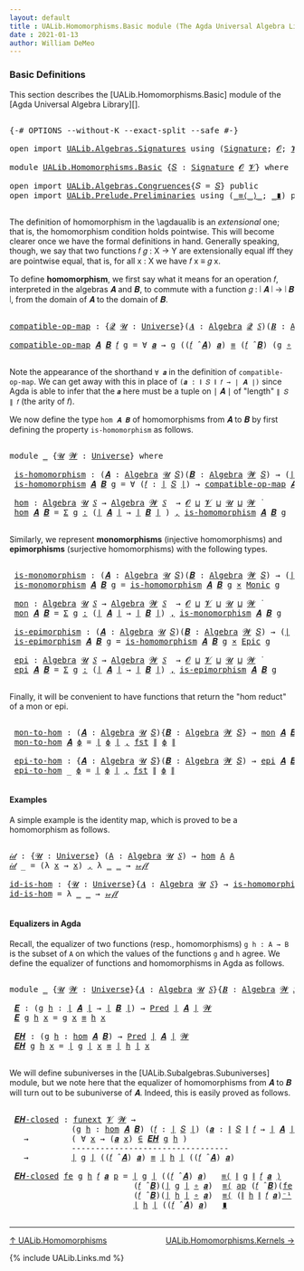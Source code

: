 ```yaml
---
layout: default
title : UALib.Homomorphisms.Basic module (The Agda Universal Algebra Library)
date : 2021-01-13
author: William DeMeo
---
```


### <a id="basic-definitions">Basic Definitions</a>

This section describes the [UALib.Homomorphisms.Basic] module of the [Agda Universal Algebra Library][].

<pre class="Agda">

<a id="317" class="Symbol">{-#</a> <a id="321" class="Keyword">OPTIONS</a> <a id="329" class="Pragma">--without-K</a> <a id="341" class="Pragma">--exact-split</a> <a id="355" class="Pragma">--safe</a> <a id="362" class="Symbol">#-}</a>

<a id="367" class="Keyword">open</a> <a id="372" class="Keyword">import</a> <a id="379" href="UALib.Algebras.Signatures.html" class="Module">UALib.Algebras.Signatures</a> <a id="405" class="Keyword">using</a> <a id="411" class="Symbol">(</a><a id="412" href="UALib.Algebras.Signatures.html#1377" class="Function">Signature</a><a id="421" class="Symbol">;</a> <a id="423" href="universes.html#613" class="Generalizable">𝓞</a><a id="424" class="Symbol">;</a> <a id="426" href="universes.html#617" class="Generalizable">𝓥</a><a id="427" class="Symbol">)</a>

<a id="430" class="Keyword">module</a> <a id="437" href="UALib.Homomorphisms.Basic.html" class="Module">UALib.Homomorphisms.Basic</a> <a id="463" class="Symbol">{</a><a id="464" href="UALib.Homomorphisms.Basic.html#464" class="Bound">𝑆</a> <a id="466" class="Symbol">:</a> <a id="468" href="UALib.Algebras.Signatures.html#1377" class="Function">Signature</a> <a id="478" href="universes.html#613" class="Generalizable">𝓞</a> <a id="480" href="universes.html#617" class="Generalizable">𝓥</a><a id="481" class="Symbol">}</a> <a id="483" class="Keyword">where</a>

<a id="490" class="Keyword">open</a> <a id="495" class="Keyword">import</a> <a id="502" href="UALib.Algebras.Congruences.html" class="Module">UALib.Algebras.Congruences</a><a id="528" class="Symbol">{</a><a id="529" class="Argument">𝑆</a> <a id="531" class="Symbol">=</a> <a id="533" href="UALib.Homomorphisms.Basic.html#464" class="Bound">𝑆</a><a id="534" class="Symbol">}</a> <a id="536" class="Keyword">public</a>
<a id="543" class="Keyword">open</a> <a id="548" class="Keyword">import</a> <a id="555" href="UALib.Prelude.Preliminaries.html" class="Module">UALib.Prelude.Preliminaries</a> <a id="583" class="Keyword">using</a> <a id="589" class="Symbol">(</a><a id="590" href="MGS-MLTT.html#5997" class="Function Operator">_≡⟨_⟩_</a><a id="596" class="Symbol">;</a> <a id="598" href="MGS-MLTT.html#6079" class="Function Operator">_∎</a><a id="600" class="Symbol">)</a> <a id="602" class="Keyword">public</a>

</pre>

The definition of homomorphism in the \agdaualib is an *extensional* one; that is, the homomorphism condition holds pointwise.  This will become clearer once we have the formal definitions in hand.  Generally speaking, though, we say that two functions 𝑓 𝑔 : X → Y are extensionally equal iff they are pointwise equal, that is, for all x : X we have 𝑓 x ≡ 𝑔 x.

To define **homomorphism**, we first say what it means for an operation 𝑓, interpreted in the algebras 𝑨 and 𝑩, to commute with a function 𝑔 : ∣ 𝑨 ∣ → ∣ 𝑩 ∣, from the domain of 𝑨 to the domain of 𝑩.

<pre class="Agda">

<a id="compatible-op-map"></a><a id="1198" href="UALib.Homomorphisms.Basic.html#1198" class="Function">compatible-op-map</a> <a id="1216" class="Symbol">:</a> <a id="1218" class="Symbol">{</a><a id="1219" href="UALib.Homomorphisms.Basic.html#1219" class="Bound">𝓠</a> <a id="1221" href="UALib.Homomorphisms.Basic.html#1221" class="Bound">𝓤</a> <a id="1223" class="Symbol">:</a> <a id="1225" href="universes.html#551" class="Function">Universe</a><a id="1233" class="Symbol">}(</a><a id="1235" href="UALib.Homomorphisms.Basic.html#1235" class="Bound">𝑨</a> <a id="1237" class="Symbol">:</a> <a id="1239" href="UALib.Algebras.Algebras.html#771" class="Function">Algebra</a> <a id="1247" href="UALib.Homomorphisms.Basic.html#1219" class="Bound">𝓠</a> <a id="1249" href="UALib.Homomorphisms.Basic.html#464" class="Bound">𝑆</a><a id="1250" class="Symbol">)(</a><a id="1252" href="UALib.Homomorphisms.Basic.html#1252" class="Bound">𝑩</a> <a id="1254" class="Symbol">:</a> <a id="1256" href="UALib.Algebras.Algebras.html#771" class="Function">Algebra</a> <a id="1264" href="UALib.Homomorphisms.Basic.html#1221" class="Bound">𝓤</a> <a id="1266" href="UALib.Homomorphisms.Basic.html#464" class="Bound">𝑆</a><a id="1267" class="Symbol">)(</a><a id="1269" href="UALib.Homomorphisms.Basic.html#1269" class="Bound">𝑓</a> <a id="1271" class="Symbol">:</a> <a id="1273" href="UALib.Prelude.Preliminaries.html#11659" class="Function Operator">∣</a> <a id="1275" href="UALib.Homomorphisms.Basic.html#464" class="Bound">𝑆</a> <a id="1277" href="UALib.Prelude.Preliminaries.html#11659" class="Function Operator">∣</a><a id="1278" class="Symbol">)(</a><a id="1280" href="UALib.Homomorphisms.Basic.html#1280" class="Bound">g</a> <a id="1282" class="Symbol">:</a> <a id="1284" href="UALib.Prelude.Preliminaries.html#11659" class="Function Operator">∣</a> <a id="1286" href="UALib.Homomorphisms.Basic.html#1235" class="Bound">𝑨</a> <a id="1288" href="UALib.Prelude.Preliminaries.html#11659" class="Function Operator">∣</a>  <a id="1291" class="Symbol">→</a> <a id="1293" href="UALib.Prelude.Preliminaries.html#11659" class="Function Operator">∣</a> <a id="1295" href="UALib.Homomorphisms.Basic.html#1252" class="Bound">𝑩</a> <a id="1297" href="UALib.Prelude.Preliminaries.html#11659" class="Function Operator">∣</a><a id="1298" class="Symbol">)</a> <a id="1300" class="Symbol">→</a> <a id="1302" href="UALib.Homomorphisms.Basic.html#480" class="Bound">𝓥</a> <a id="1304" href="Agda.Primitive.html#636" class="Function Operator">⊔</a> <a id="1306" href="UALib.Homomorphisms.Basic.html#1221" class="Bound">𝓤</a> <a id="1308" href="Agda.Primitive.html#636" class="Function Operator">⊔</a> <a id="1310" href="UALib.Homomorphisms.Basic.html#1219" class="Bound">𝓠</a> <a id="1312" href="universes.html#758" class="Function Operator">̇</a>

<a id="1315" href="UALib.Homomorphisms.Basic.html#1198" class="Function">compatible-op-map</a> <a id="1333" href="UALib.Homomorphisms.Basic.html#1333" class="Bound">𝑨</a> <a id="1335" href="UALib.Homomorphisms.Basic.html#1335" class="Bound">𝑩</a> <a id="1337" href="UALib.Homomorphisms.Basic.html#1337" class="Bound">𝑓</a> <a id="1339" href="UALib.Homomorphisms.Basic.html#1339" class="Bound">g</a> <a id="1341" class="Symbol">=</a> <a id="1343" class="Symbol">∀</a> <a id="1345" href="UALib.Homomorphisms.Basic.html#1345" class="Bound">𝒂</a> <a id="1347" class="Symbol">→</a> <a id="1349" href="UALib.Homomorphisms.Basic.html#1339" class="Bound">g</a> <a id="1351" class="Symbol">((</a><a id="1353" href="UALib.Homomorphisms.Basic.html#1337" class="Bound">𝑓</a> <a id="1355" href="UALib.Algebras.Algebras.html#2921" class="Function Operator">̂</a> <a id="1357" href="UALib.Homomorphisms.Basic.html#1333" class="Bound">𝑨</a><a id="1358" class="Symbol">)</a> <a id="1360" href="UALib.Homomorphisms.Basic.html#1345" class="Bound">𝒂</a><a id="1361" class="Symbol">)</a> <a id="1363" href="UALib.Prelude.Preliminaries.html#5556" class="Datatype Operator">≡</a> <a id="1365" class="Symbol">(</a><a id="1366" href="UALib.Homomorphisms.Basic.html#1337" class="Bound">𝑓</a> <a id="1368" href="UALib.Algebras.Algebras.html#2921" class="Function Operator">̂</a> <a id="1370" href="UALib.Homomorphisms.Basic.html#1335" class="Bound">𝑩</a><a id="1371" class="Symbol">)</a> <a id="1373" class="Symbol">(</a><a id="1374" href="UALib.Homomorphisms.Basic.html#1339" class="Bound">g</a> <a id="1376" href="MGS-MLTT.html#3813" class="Function Operator">∘</a> <a id="1378" href="UALib.Homomorphisms.Basic.html#1345" class="Bound">𝒂</a><a id="1379" class="Symbol">)</a>

</pre>

Note the appearance of the shorthand `∀ 𝒂` in the definition of `compatible-op-map`.  We can get away with this in place of `(𝒂 : ∥ 𝑆 ∥ 𝑓 → ∣ 𝑨 ∣)` since Agda is able to infer that the `𝒂` here must be a tuple on ∣ 𝑨 ∣ of "length" `∥ 𝑆 ∥ 𝑓` (the arity of 𝑓).

We now define the type `hom 𝑨 𝑩` of homomorphisms from 𝑨 to 𝑩 by first defining the property `is-homomorphism` as follows.

<pre class="Agda">

<a id="1792" class="Keyword">module</a> <a id="1799" href="UALib.Homomorphisms.Basic.html#1799" class="Module">_</a> <a id="1801" class="Symbol">{</a><a id="1802" href="UALib.Homomorphisms.Basic.html#1802" class="Bound">𝓤</a> <a id="1804" href="UALib.Homomorphisms.Basic.html#1804" class="Bound">𝓦</a> <a id="1806" class="Symbol">:</a> <a id="1808" href="universes.html#551" class="Function">Universe</a><a id="1816" class="Symbol">}</a> <a id="1818" class="Keyword">where</a>

 <a id="1826" href="UALib.Homomorphisms.Basic.html#1826" class="Function">is-homomorphism</a> <a id="1842" class="Symbol">:</a> <a id="1844" class="Symbol">(</a><a id="1845" href="UALib.Homomorphisms.Basic.html#1845" class="Bound">𝑨</a> <a id="1847" class="Symbol">:</a> <a id="1849" href="UALib.Algebras.Algebras.html#771" class="Function">Algebra</a> <a id="1857" href="UALib.Homomorphisms.Basic.html#1802" class="Bound">𝓤</a> <a id="1859" href="UALib.Homomorphisms.Basic.html#464" class="Bound">𝑆</a><a id="1860" class="Symbol">)(</a><a id="1862" href="UALib.Homomorphisms.Basic.html#1862" class="Bound">𝑩</a> <a id="1864" class="Symbol">:</a> <a id="1866" href="UALib.Algebras.Algebras.html#771" class="Function">Algebra</a> <a id="1874" href="UALib.Homomorphisms.Basic.html#1804" class="Bound">𝓦</a> <a id="1876" href="UALib.Homomorphisms.Basic.html#464" class="Bound">𝑆</a><a id="1877" class="Symbol">)</a> <a id="1879" class="Symbol">→</a> <a id="1881" class="Symbol">(</a><a id="1882" href="UALib.Prelude.Preliminaries.html#11659" class="Function Operator">∣</a> <a id="1884" href="UALib.Homomorphisms.Basic.html#1845" class="Bound">𝑨</a> <a id="1886" href="UALib.Prelude.Preliminaries.html#11659" class="Function Operator">∣</a> <a id="1888" class="Symbol">→</a> <a id="1890" href="UALib.Prelude.Preliminaries.html#11659" class="Function Operator">∣</a> <a id="1892" href="UALib.Homomorphisms.Basic.html#1862" class="Bound">𝑩</a> <a id="1894" href="UALib.Prelude.Preliminaries.html#11659" class="Function Operator">∣</a><a id="1895" class="Symbol">)</a> <a id="1897" class="Symbol">→</a> <a id="1899" href="UALib.Homomorphisms.Basic.html#478" class="Bound">𝓞</a> <a id="1901" href="Agda.Primitive.html#636" class="Function Operator">⊔</a> <a id="1903" href="UALib.Homomorphisms.Basic.html#480" class="Bound">𝓥</a> <a id="1905" href="Agda.Primitive.html#636" class="Function Operator">⊔</a> <a id="1907" href="UALib.Homomorphisms.Basic.html#1802" class="Bound">𝓤</a> <a id="1909" href="Agda.Primitive.html#636" class="Function Operator">⊔</a> <a id="1911" href="UALib.Homomorphisms.Basic.html#1804" class="Bound">𝓦</a> <a id="1913" href="universes.html#758" class="Function Operator">̇</a>
 <a id="1916" href="UALib.Homomorphisms.Basic.html#1826" class="Function">is-homomorphism</a> <a id="1932" href="UALib.Homomorphisms.Basic.html#1932" class="Bound">𝑨</a> <a id="1934" href="UALib.Homomorphisms.Basic.html#1934" class="Bound">𝑩</a> <a id="1936" href="UALib.Homomorphisms.Basic.html#1936" class="Bound">g</a> <a id="1938" class="Symbol">=</a> <a id="1940" class="Symbol">∀</a> <a id="1942" class="Symbol">(</a><a id="1943" href="UALib.Homomorphisms.Basic.html#1943" class="Bound">𝑓</a> <a id="1945" class="Symbol">:</a> <a id="1947" href="UALib.Prelude.Preliminaries.html#11659" class="Function Operator">∣</a> <a id="1949" href="UALib.Homomorphisms.Basic.html#464" class="Bound">𝑆</a> <a id="1951" href="UALib.Prelude.Preliminaries.html#11659" class="Function Operator">∣</a><a id="1952" class="Symbol">)</a> <a id="1954" class="Symbol">→</a> <a id="1956" href="UALib.Homomorphisms.Basic.html#1198" class="Function">compatible-op-map</a> <a id="1974" href="UALib.Homomorphisms.Basic.html#1932" class="Bound">𝑨</a> <a id="1976" href="UALib.Homomorphisms.Basic.html#1934" class="Bound">𝑩</a> <a id="1978" href="UALib.Homomorphisms.Basic.html#1943" class="Bound">𝑓</a> <a id="1980" href="UALib.Homomorphisms.Basic.html#1936" class="Bound">g</a>

 <a id="1984" href="UALib.Homomorphisms.Basic.html#1984" class="Function">hom</a> <a id="1988" class="Symbol">:</a> <a id="1990" href="UALib.Algebras.Algebras.html#771" class="Function">Algebra</a> <a id="1998" href="UALib.Homomorphisms.Basic.html#1802" class="Bound">𝓤</a> <a id="2000" href="UALib.Homomorphisms.Basic.html#464" class="Bound">𝑆</a> <a id="2002" class="Symbol">→</a> <a id="2004" href="UALib.Algebras.Algebras.html#771" class="Function">Algebra</a> <a id="2012" href="UALib.Homomorphisms.Basic.html#1804" class="Bound">𝓦</a> <a id="2014" href="UALib.Homomorphisms.Basic.html#464" class="Bound">𝑆</a>  <a id="2017" class="Symbol">→</a> <a id="2019" href="UALib.Homomorphisms.Basic.html#478" class="Bound">𝓞</a> <a id="2021" href="Agda.Primitive.html#636" class="Function Operator">⊔</a> <a id="2023" href="UALib.Homomorphisms.Basic.html#480" class="Bound">𝓥</a> <a id="2025" href="Agda.Primitive.html#636" class="Function Operator">⊔</a> <a id="2027" href="UALib.Homomorphisms.Basic.html#1802" class="Bound">𝓤</a> <a id="2029" href="Agda.Primitive.html#636" class="Function Operator">⊔</a> <a id="2031" href="UALib.Homomorphisms.Basic.html#1804" class="Bound">𝓦</a> <a id="2033" href="universes.html#758" class="Function Operator">̇</a>
 <a id="2036" href="UALib.Homomorphisms.Basic.html#1984" class="Function">hom</a> <a id="2040" href="UALib.Homomorphisms.Basic.html#2040" class="Bound">𝑨</a> <a id="2042" href="UALib.Homomorphisms.Basic.html#2042" class="Bound">𝑩</a> <a id="2044" class="Symbol">=</a> <a id="2046" href="MGS-MLTT.html#3074" class="Function">Σ</a> <a id="2048" href="UALib.Homomorphisms.Basic.html#2048" class="Bound">g</a> <a id="2050" href="MGS-MLTT.html#3074" class="Function">꞉</a> <a id="2052" class="Symbol">(</a><a id="2053" href="UALib.Prelude.Preliminaries.html#11659" class="Function Operator">∣</a> <a id="2055" href="UALib.Homomorphisms.Basic.html#2040" class="Bound">𝑨</a> <a id="2057" href="UALib.Prelude.Preliminaries.html#11659" class="Function Operator">∣</a> <a id="2059" class="Symbol">→</a> <a id="2061" href="UALib.Prelude.Preliminaries.html#11659" class="Function Operator">∣</a> <a id="2063" href="UALib.Homomorphisms.Basic.html#2042" class="Bound">𝑩</a> <a id="2065" href="UALib.Prelude.Preliminaries.html#11659" class="Function Operator">∣</a> <a id="2067" class="Symbol">)</a> <a id="2069" href="MGS-MLTT.html#3074" class="Function">,</a> <a id="2071" href="UALib.Homomorphisms.Basic.html#1826" class="Function">is-homomorphism</a> <a id="2087" href="UALib.Homomorphisms.Basic.html#2040" class="Bound">𝑨</a> <a id="2089" href="UALib.Homomorphisms.Basic.html#2042" class="Bound">𝑩</a> <a id="2091" href="UALib.Homomorphisms.Basic.html#2048" class="Bound">g</a>

</pre>

Similarly, we represent **monomorphisms** (injective homomorphisms) and **epimorphisms** (surjective homomorphisms) with the following types.

<pre class="Agda">

 <a id="2264" href="UALib.Homomorphisms.Basic.html#2264" class="Function">is-monomorphism</a> <a id="2280" class="Symbol">:</a> <a id="2282" class="Symbol">(</a><a id="2283" href="UALib.Homomorphisms.Basic.html#2283" class="Bound">𝑨</a> <a id="2285" class="Symbol">:</a> <a id="2287" href="UALib.Algebras.Algebras.html#771" class="Function">Algebra</a> <a id="2295" href="UALib.Homomorphisms.Basic.html#1802" class="Bound">𝓤</a> <a id="2297" href="UALib.Homomorphisms.Basic.html#464" class="Bound">𝑆</a><a id="2298" class="Symbol">)(</a><a id="2300" href="UALib.Homomorphisms.Basic.html#2300" class="Bound">𝑩</a> <a id="2302" class="Symbol">:</a> <a id="2304" href="UALib.Algebras.Algebras.html#771" class="Function">Algebra</a> <a id="2312" href="UALib.Homomorphisms.Basic.html#1804" class="Bound">𝓦</a> <a id="2314" href="UALib.Homomorphisms.Basic.html#464" class="Bound">𝑆</a><a id="2315" class="Symbol">)</a> <a id="2317" class="Symbol">→</a> <a id="2319" class="Symbol">(</a><a id="2320" href="UALib.Prelude.Preliminaries.html#11659" class="Function Operator">∣</a> <a id="2322" href="UALib.Homomorphisms.Basic.html#2283" class="Bound">𝑨</a> <a id="2324" href="UALib.Prelude.Preliminaries.html#11659" class="Function Operator">∣</a> <a id="2326" class="Symbol">→</a> <a id="2328" href="UALib.Prelude.Preliminaries.html#11659" class="Function Operator">∣</a> <a id="2330" href="UALib.Homomorphisms.Basic.html#2300" class="Bound">𝑩</a> <a id="2332" href="UALib.Prelude.Preliminaries.html#11659" class="Function Operator">∣</a><a id="2333" class="Symbol">)</a> <a id="2335" class="Symbol">→</a> <a id="2337" href="UALib.Homomorphisms.Basic.html#478" class="Bound">𝓞</a> <a id="2339" href="Agda.Primitive.html#636" class="Function Operator">⊔</a> <a id="2341" href="UALib.Homomorphisms.Basic.html#480" class="Bound">𝓥</a> <a id="2343" href="Agda.Primitive.html#636" class="Function Operator">⊔</a> <a id="2345" href="UALib.Homomorphisms.Basic.html#1802" class="Bound">𝓤</a> <a id="2347" href="Agda.Primitive.html#636" class="Function Operator">⊔</a> <a id="2349" href="UALib.Homomorphisms.Basic.html#1804" class="Bound">𝓦</a> <a id="2351" href="universes.html#758" class="Function Operator">̇</a>
 <a id="2354" href="UALib.Homomorphisms.Basic.html#2264" class="Function">is-monomorphism</a> <a id="2370" href="UALib.Homomorphisms.Basic.html#2370" class="Bound">𝑨</a> <a id="2372" href="UALib.Homomorphisms.Basic.html#2372" class="Bound">𝑩</a> <a id="2374" href="UALib.Homomorphisms.Basic.html#2374" class="Bound">g</a> <a id="2376" class="Symbol">=</a> <a id="2378" href="UALib.Homomorphisms.Basic.html#1826" class="Function">is-homomorphism</a> <a id="2394" href="UALib.Homomorphisms.Basic.html#2370" class="Bound">𝑨</a> <a id="2396" href="UALib.Homomorphisms.Basic.html#2372" class="Bound">𝑩</a> <a id="2398" href="UALib.Homomorphisms.Basic.html#2374" class="Bound">g</a> <a id="2400" href="MGS-MLTT.html#3515" class="Function Operator">×</a> <a id="2402" href="UALib.Prelude.Inverses.html#3379" class="Function">Monic</a> <a id="2408" href="UALib.Homomorphisms.Basic.html#2374" class="Bound">g</a>

 <a id="2412" href="UALib.Homomorphisms.Basic.html#2412" class="Function">mon</a> <a id="2416" class="Symbol">:</a> <a id="2418" href="UALib.Algebras.Algebras.html#771" class="Function">Algebra</a> <a id="2426" href="UALib.Homomorphisms.Basic.html#1802" class="Bound">𝓤</a> <a id="2428" href="UALib.Homomorphisms.Basic.html#464" class="Bound">𝑆</a> <a id="2430" class="Symbol">→</a> <a id="2432" href="UALib.Algebras.Algebras.html#771" class="Function">Algebra</a> <a id="2440" href="UALib.Homomorphisms.Basic.html#1804" class="Bound">𝓦</a> <a id="2442" href="UALib.Homomorphisms.Basic.html#464" class="Bound">𝑆</a>  <a id="2445" class="Symbol">→</a> <a id="2447" href="UALib.Homomorphisms.Basic.html#478" class="Bound">𝓞</a> <a id="2449" href="Agda.Primitive.html#636" class="Function Operator">⊔</a> <a id="2451" href="UALib.Homomorphisms.Basic.html#480" class="Bound">𝓥</a> <a id="2453" href="Agda.Primitive.html#636" class="Function Operator">⊔</a> <a id="2455" href="UALib.Homomorphisms.Basic.html#1802" class="Bound">𝓤</a> <a id="2457" href="Agda.Primitive.html#636" class="Function Operator">⊔</a> <a id="2459" href="UALib.Homomorphisms.Basic.html#1804" class="Bound">𝓦</a> <a id="2461" href="universes.html#758" class="Function Operator">̇</a>
 <a id="2464" href="UALib.Homomorphisms.Basic.html#2412" class="Function">mon</a> <a id="2468" href="UALib.Homomorphisms.Basic.html#2468" class="Bound">𝑨</a> <a id="2470" href="UALib.Homomorphisms.Basic.html#2470" class="Bound">𝑩</a> <a id="2472" class="Symbol">=</a> <a id="2474" href="MGS-MLTT.html#3074" class="Function">Σ</a> <a id="2476" href="UALib.Homomorphisms.Basic.html#2476" class="Bound">g</a> <a id="2478" href="MGS-MLTT.html#3074" class="Function">꞉</a> <a id="2480" class="Symbol">(</a><a id="2481" href="UALib.Prelude.Preliminaries.html#11659" class="Function Operator">∣</a> <a id="2483" href="UALib.Homomorphisms.Basic.html#2468" class="Bound">𝑨</a> <a id="2485" href="UALib.Prelude.Preliminaries.html#11659" class="Function Operator">∣</a> <a id="2487" class="Symbol">→</a> <a id="2489" href="UALib.Prelude.Preliminaries.html#11659" class="Function Operator">∣</a> <a id="2491" href="UALib.Homomorphisms.Basic.html#2470" class="Bound">𝑩</a> <a id="2493" href="UALib.Prelude.Preliminaries.html#11659" class="Function Operator">∣</a><a id="2494" class="Symbol">)</a> <a id="2496" href="MGS-MLTT.html#3074" class="Function">,</a> <a id="2498" href="UALib.Homomorphisms.Basic.html#2264" class="Function">is-monomorphism</a> <a id="2514" href="UALib.Homomorphisms.Basic.html#2468" class="Bound">𝑨</a> <a id="2516" href="UALib.Homomorphisms.Basic.html#2470" class="Bound">𝑩</a> <a id="2518" href="UALib.Homomorphisms.Basic.html#2476" class="Bound">g</a>

 <a id="2522" href="UALib.Homomorphisms.Basic.html#2522" class="Function">is-epimorphism</a> <a id="2537" class="Symbol">:</a> <a id="2539" class="Symbol">(</a><a id="2540" href="UALib.Homomorphisms.Basic.html#2540" class="Bound">𝑨</a> <a id="2542" class="Symbol">:</a> <a id="2544" href="UALib.Algebras.Algebras.html#771" class="Function">Algebra</a> <a id="2552" href="UALib.Homomorphisms.Basic.html#1802" class="Bound">𝓤</a> <a id="2554" href="UALib.Homomorphisms.Basic.html#464" class="Bound">𝑆</a><a id="2555" class="Symbol">)(</a><a id="2557" href="UALib.Homomorphisms.Basic.html#2557" class="Bound">𝑩</a> <a id="2559" class="Symbol">:</a> <a id="2561" href="UALib.Algebras.Algebras.html#771" class="Function">Algebra</a> <a id="2569" href="UALib.Homomorphisms.Basic.html#1804" class="Bound">𝓦</a> <a id="2571" href="UALib.Homomorphisms.Basic.html#464" class="Bound">𝑆</a><a id="2572" class="Symbol">)</a> <a id="2574" class="Symbol">→</a> <a id="2576" class="Symbol">(</a><a id="2577" href="UALib.Prelude.Preliminaries.html#11659" class="Function Operator">∣</a> <a id="2579" href="UALib.Homomorphisms.Basic.html#2540" class="Bound">𝑨</a> <a id="2581" href="UALib.Prelude.Preliminaries.html#11659" class="Function Operator">∣</a> <a id="2583" class="Symbol">→</a> <a id="2585" href="UALib.Prelude.Preliminaries.html#11659" class="Function Operator">∣</a> <a id="2587" href="UALib.Homomorphisms.Basic.html#2557" class="Bound">𝑩</a> <a id="2589" href="UALib.Prelude.Preliminaries.html#11659" class="Function Operator">∣</a><a id="2590" class="Symbol">)</a> <a id="2592" class="Symbol">→</a> <a id="2594" href="UALib.Homomorphisms.Basic.html#478" class="Bound">𝓞</a> <a id="2596" href="Agda.Primitive.html#636" class="Function Operator">⊔</a> <a id="2598" href="UALib.Homomorphisms.Basic.html#480" class="Bound">𝓥</a> <a id="2600" href="Agda.Primitive.html#636" class="Function Operator">⊔</a> <a id="2602" href="UALib.Homomorphisms.Basic.html#1802" class="Bound">𝓤</a> <a id="2604" href="Agda.Primitive.html#636" class="Function Operator">⊔</a> <a id="2606" href="UALib.Homomorphisms.Basic.html#1804" class="Bound">𝓦</a> <a id="2608" href="universes.html#758" class="Function Operator">̇</a>
 <a id="2611" href="UALib.Homomorphisms.Basic.html#2522" class="Function">is-epimorphism</a> <a id="2626" href="UALib.Homomorphisms.Basic.html#2626" class="Bound">𝑨</a> <a id="2628" href="UALib.Homomorphisms.Basic.html#2628" class="Bound">𝑩</a> <a id="2630" href="UALib.Homomorphisms.Basic.html#2630" class="Bound">g</a> <a id="2632" class="Symbol">=</a> <a id="2634" href="UALib.Homomorphisms.Basic.html#1826" class="Function">is-homomorphism</a> <a id="2650" href="UALib.Homomorphisms.Basic.html#2626" class="Bound">𝑨</a> <a id="2652" href="UALib.Homomorphisms.Basic.html#2628" class="Bound">𝑩</a> <a id="2654" href="UALib.Homomorphisms.Basic.html#2630" class="Bound">g</a> <a id="2656" href="MGS-MLTT.html#3515" class="Function Operator">×</a> <a id="2658" href="UALib.Prelude.Inverses.html#2353" class="Function">Epic</a> <a id="2663" href="UALib.Homomorphisms.Basic.html#2630" class="Bound">g</a>

 <a id="2667" href="UALib.Homomorphisms.Basic.html#2667" class="Function">epi</a> <a id="2671" class="Symbol">:</a> <a id="2673" href="UALib.Algebras.Algebras.html#771" class="Function">Algebra</a> <a id="2681" href="UALib.Homomorphisms.Basic.html#1802" class="Bound">𝓤</a> <a id="2683" href="UALib.Homomorphisms.Basic.html#464" class="Bound">𝑆</a> <a id="2685" class="Symbol">→</a> <a id="2687" href="UALib.Algebras.Algebras.html#771" class="Function">Algebra</a> <a id="2695" href="UALib.Homomorphisms.Basic.html#1804" class="Bound">𝓦</a> <a id="2697" href="UALib.Homomorphisms.Basic.html#464" class="Bound">𝑆</a>  <a id="2700" class="Symbol">→</a> <a id="2702" href="UALib.Homomorphisms.Basic.html#478" class="Bound">𝓞</a> <a id="2704" href="Agda.Primitive.html#636" class="Function Operator">⊔</a> <a id="2706" href="UALib.Homomorphisms.Basic.html#480" class="Bound">𝓥</a> <a id="2708" href="Agda.Primitive.html#636" class="Function Operator">⊔</a> <a id="2710" href="UALib.Homomorphisms.Basic.html#1802" class="Bound">𝓤</a> <a id="2712" href="Agda.Primitive.html#636" class="Function Operator">⊔</a> <a id="2714" href="UALib.Homomorphisms.Basic.html#1804" class="Bound">𝓦</a> <a id="2716" href="universes.html#758" class="Function Operator">̇</a>
 <a id="2719" href="UALib.Homomorphisms.Basic.html#2667" class="Function">epi</a> <a id="2723" href="UALib.Homomorphisms.Basic.html#2723" class="Bound">𝑨</a> <a id="2725" href="UALib.Homomorphisms.Basic.html#2725" class="Bound">𝑩</a> <a id="2727" class="Symbol">=</a> <a id="2729" href="MGS-MLTT.html#3074" class="Function">Σ</a> <a id="2731" href="UALib.Homomorphisms.Basic.html#2731" class="Bound">g</a> <a id="2733" href="MGS-MLTT.html#3074" class="Function">꞉</a> <a id="2735" class="Symbol">(</a><a id="2736" href="UALib.Prelude.Preliminaries.html#11659" class="Function Operator">∣</a> <a id="2738" href="UALib.Homomorphisms.Basic.html#2723" class="Bound">𝑨</a> <a id="2740" href="UALib.Prelude.Preliminaries.html#11659" class="Function Operator">∣</a> <a id="2742" class="Symbol">→</a> <a id="2744" href="UALib.Prelude.Preliminaries.html#11659" class="Function Operator">∣</a> <a id="2746" href="UALib.Homomorphisms.Basic.html#2725" class="Bound">𝑩</a> <a id="2748" href="UALib.Prelude.Preliminaries.html#11659" class="Function Operator">∣</a><a id="2749" class="Symbol">)</a> <a id="2751" href="MGS-MLTT.html#3074" class="Function">,</a> <a id="2753" href="UALib.Homomorphisms.Basic.html#2522" class="Function">is-epimorphism</a> <a id="2768" href="UALib.Homomorphisms.Basic.html#2723" class="Bound">𝑨</a> <a id="2770" href="UALib.Homomorphisms.Basic.html#2725" class="Bound">𝑩</a> <a id="2772" href="UALib.Homomorphisms.Basic.html#2731" class="Bound">g</a>

</pre>

Finally, it will be convenient to have functions that return the "hom reduct" of a mon or epi.

<pre class="Agda">

 <a id="2898" href="UALib.Homomorphisms.Basic.html#2898" class="Function">mon-to-hom</a> <a id="2909" class="Symbol">:</a> <a id="2911" class="Symbol">(</a><a id="2912" href="UALib.Homomorphisms.Basic.html#2912" class="Bound">𝑨</a> <a id="2914" class="Symbol">:</a> <a id="2916" href="UALib.Algebras.Algebras.html#771" class="Function">Algebra</a> <a id="2924" href="UALib.Homomorphisms.Basic.html#1802" class="Bound">𝓤</a> <a id="2926" href="UALib.Homomorphisms.Basic.html#464" class="Bound">𝑆</a><a id="2927" class="Symbol">){</a><a id="2929" href="UALib.Homomorphisms.Basic.html#2929" class="Bound">𝑩</a> <a id="2931" class="Symbol">:</a> <a id="2933" href="UALib.Algebras.Algebras.html#771" class="Function">Algebra</a> <a id="2941" href="UALib.Homomorphisms.Basic.html#1804" class="Bound">𝓦</a> <a id="2943" href="UALib.Homomorphisms.Basic.html#464" class="Bound">𝑆</a><a id="2944" class="Symbol">}</a> <a id="2946" class="Symbol">→</a> <a id="2948" href="UALib.Homomorphisms.Basic.html#2412" class="Function">mon</a> <a id="2952" href="UALib.Homomorphisms.Basic.html#2912" class="Bound">𝑨</a> <a id="2954" href="UALib.Homomorphisms.Basic.html#2929" class="Bound">𝑩</a> <a id="2956" class="Symbol">→</a> <a id="2958" href="UALib.Homomorphisms.Basic.html#1984" class="Function">hom</a> <a id="2962" href="UALib.Homomorphisms.Basic.html#2912" class="Bound">𝑨</a> <a id="2964" href="UALib.Homomorphisms.Basic.html#2929" class="Bound">𝑩</a>
 <a id="2967" href="UALib.Homomorphisms.Basic.html#2898" class="Function">mon-to-hom</a> <a id="2978" href="UALib.Homomorphisms.Basic.html#2978" class="Bound">𝑨</a> <a id="2980" href="UALib.Homomorphisms.Basic.html#2980" class="Bound">ϕ</a> <a id="2982" class="Symbol">=</a> <a id="2984" href="UALib.Prelude.Preliminaries.html#11659" class="Function Operator">∣</a> <a id="2986" href="UALib.Homomorphisms.Basic.html#2980" class="Bound">ϕ</a> <a id="2988" href="UALib.Prelude.Preliminaries.html#11659" class="Function Operator">∣</a> <a id="2990" href="UALib.Prelude.Preliminaries.html#5665" class="InductiveConstructor Operator">,</a> <a id="2992" href="UALib.Prelude.Preliminaries.html#11663" class="Function">fst</a> <a id="2996" href="UALib.Prelude.Preliminaries.html#11740" class="Function Operator">∥</a> <a id="2998" href="UALib.Homomorphisms.Basic.html#2980" class="Bound">ϕ</a> <a id="3000" href="UALib.Prelude.Preliminaries.html#11740" class="Function Operator">∥</a>

 <a id="3004" href="UALib.Homomorphisms.Basic.html#3004" class="Function">epi-to-hom</a> <a id="3015" class="Symbol">:</a> <a id="3017" class="Symbol">{</a><a id="3018" href="UALib.Homomorphisms.Basic.html#3018" class="Bound">𝑨</a> <a id="3020" class="Symbol">:</a> <a id="3022" href="UALib.Algebras.Algebras.html#771" class="Function">Algebra</a> <a id="3030" href="UALib.Homomorphisms.Basic.html#1802" class="Bound">𝓤</a> <a id="3032" href="UALib.Homomorphisms.Basic.html#464" class="Bound">𝑆</a><a id="3033" class="Symbol">}(</a><a id="3035" href="UALib.Homomorphisms.Basic.html#3035" class="Bound">𝑩</a> <a id="3037" class="Symbol">:</a> <a id="3039" href="UALib.Algebras.Algebras.html#771" class="Function">Algebra</a> <a id="3047" href="UALib.Homomorphisms.Basic.html#1804" class="Bound">𝓦</a> <a id="3049" href="UALib.Homomorphisms.Basic.html#464" class="Bound">𝑆</a><a id="3050" class="Symbol">)</a> <a id="3052" class="Symbol">→</a> <a id="3054" href="UALib.Homomorphisms.Basic.html#2667" class="Function">epi</a> <a id="3058" href="UALib.Homomorphisms.Basic.html#3018" class="Bound">𝑨</a> <a id="3060" href="UALib.Homomorphisms.Basic.html#3035" class="Bound">𝑩</a> <a id="3062" class="Symbol">→</a> <a id="3064" href="UALib.Homomorphisms.Basic.html#1984" class="Function">hom</a> <a id="3068" href="UALib.Homomorphisms.Basic.html#3018" class="Bound">𝑨</a> <a id="3070" href="UALib.Homomorphisms.Basic.html#3035" class="Bound">𝑩</a>
 <a id="3073" href="UALib.Homomorphisms.Basic.html#3004" class="Function">epi-to-hom</a> <a id="3084" class="Symbol">_</a> <a id="3086" href="UALib.Homomorphisms.Basic.html#3086" class="Bound">ϕ</a> <a id="3088" class="Symbol">=</a> <a id="3090" href="UALib.Prelude.Preliminaries.html#11659" class="Function Operator">∣</a> <a id="3092" href="UALib.Homomorphisms.Basic.html#3086" class="Bound">ϕ</a> <a id="3094" href="UALib.Prelude.Preliminaries.html#11659" class="Function Operator">∣</a> <a id="3096" href="UALib.Prelude.Preliminaries.html#5665" class="InductiveConstructor Operator">,</a> <a id="3098" href="UALib.Prelude.Preliminaries.html#11663" class="Function">fst</a> <a id="3102" href="UALib.Prelude.Preliminaries.html#11740" class="Function Operator">∥</a> <a id="3104" href="UALib.Homomorphisms.Basic.html#3086" class="Bound">ϕ</a> <a id="3106" href="UALib.Prelude.Preliminaries.html#11740" class="Function Operator">∥</a>

</pre>





#### <a id="examples">Examples</a>

A simple example is the identity map, which is proved to be a homomorphism as follows.

<pre class="Agda">

<a id="𝒾𝒹"></a><a id="3263" href="UALib.Homomorphisms.Basic.html#3263" class="Function">𝒾𝒹</a> <a id="3266" class="Symbol">:</a> <a id="3268" class="Symbol">{</a><a id="3269" href="UALib.Homomorphisms.Basic.html#3269" class="Bound">𝓤</a> <a id="3271" class="Symbol">:</a> <a id="3273" href="universes.html#551" class="Function">Universe</a><a id="3281" class="Symbol">}</a> <a id="3283" class="Symbol">(</a><a id="3284" href="UALib.Homomorphisms.Basic.html#3284" class="Bound">A</a> <a id="3286" class="Symbol">:</a> <a id="3288" href="UALib.Algebras.Algebras.html#771" class="Function">Algebra</a> <a id="3296" href="UALib.Homomorphisms.Basic.html#3269" class="Bound">𝓤</a> <a id="3298" href="UALib.Homomorphisms.Basic.html#464" class="Bound">𝑆</a><a id="3299" class="Symbol">)</a> <a id="3301" class="Symbol">→</a> <a id="3303" href="UALib.Homomorphisms.Basic.html#1984" class="Function">hom</a> <a id="3307" href="UALib.Homomorphisms.Basic.html#3284" class="Bound">A</a> <a id="3309" href="UALib.Homomorphisms.Basic.html#3284" class="Bound">A</a>
<a id="3311" href="UALib.Homomorphisms.Basic.html#3263" class="Function">𝒾𝒹</a> <a id="3314" class="Symbol">_</a> <a id="3316" class="Symbol">=</a> <a id="3318" class="Symbol">(λ</a> <a id="3321" href="UALib.Homomorphisms.Basic.html#3321" class="Bound">x</a> <a id="3323" class="Symbol">→</a> <a id="3325" href="UALib.Homomorphisms.Basic.html#3321" class="Bound">x</a><a id="3326" class="Symbol">)</a> <a id="3328" href="UALib.Prelude.Preliminaries.html#5665" class="InductiveConstructor Operator">,</a> <a id="3330" class="Symbol">λ</a> <a id="3332" href="UALib.Homomorphisms.Basic.html#3332" class="Bound">_</a> <a id="3334" href="UALib.Homomorphisms.Basic.html#3334" class="Bound">_</a> <a id="3336" class="Symbol">→</a> <a id="3338" href="UALib.Prelude.Preliminaries.html#5570" class="InductiveConstructor">𝓇ℯ𝒻𝓁</a>

<a id="id-is-hom"></a><a id="3344" href="UALib.Homomorphisms.Basic.html#3344" class="Function">id-is-hom</a> <a id="3354" class="Symbol">:</a> <a id="3356" class="Symbol">{</a><a id="3357" href="UALib.Homomorphisms.Basic.html#3357" class="Bound">𝓤</a> <a id="3359" class="Symbol">:</a> <a id="3361" href="universes.html#551" class="Function">Universe</a><a id="3369" class="Symbol">}{</a><a id="3371" href="UALib.Homomorphisms.Basic.html#3371" class="Bound">𝑨</a> <a id="3373" class="Symbol">:</a> <a id="3375" href="UALib.Algebras.Algebras.html#771" class="Function">Algebra</a> <a id="3383" href="UALib.Homomorphisms.Basic.html#3357" class="Bound">𝓤</a> <a id="3385" href="UALib.Homomorphisms.Basic.html#464" class="Bound">𝑆</a><a id="3386" class="Symbol">}</a> <a id="3388" class="Symbol">→</a> <a id="3390" href="UALib.Homomorphisms.Basic.html#1826" class="Function">is-homomorphism</a> <a id="3406" href="UALib.Homomorphisms.Basic.html#3371" class="Bound">𝑨</a> <a id="3408" href="UALib.Homomorphisms.Basic.html#3371" class="Bound">𝑨</a> <a id="3410" class="Symbol">(</a><a id="3411" href="MGS-MLTT.html#3778" class="Function">𝑖𝑑</a> <a id="3414" href="UALib.Prelude.Preliminaries.html#11659" class="Function Operator">∣</a> <a id="3416" href="UALib.Homomorphisms.Basic.html#3371" class="Bound">𝑨</a> <a id="3418" href="UALib.Prelude.Preliminaries.html#11659" class="Function Operator">∣</a><a id="3419" class="Symbol">)</a>
<a id="3421" href="UALib.Homomorphisms.Basic.html#3344" class="Function">id-is-hom</a> <a id="3431" class="Symbol">=</a> <a id="3433" class="Symbol">λ</a> <a id="3435" href="UALib.Homomorphisms.Basic.html#3435" class="Bound">_</a> <a id="3437" href="UALib.Homomorphisms.Basic.html#3437" class="Bound">_</a> <a id="3439" class="Symbol">→</a> <a id="3441" href="UALib.Prelude.Preliminaries.html#5570" class="InductiveConstructor">𝓇ℯ𝒻𝓁</a>

</pre>




#### <a id="equalizers-in-agda">Equalizers in Agda</a>

Recall, the equalizer of two functions (resp., homomorphisms) `g h : A → B` is the subset of `A` on which the values of the functions `g` and `h` agree.  We define the equalizer of functions and homomorphisms in Agda as follows.

<pre class="Agda">

<a id="3762" class="Keyword">module</a> <a id="3769" href="UALib.Homomorphisms.Basic.html#3769" class="Module">_</a> <a id="3771" class="Symbol">{</a><a id="3772" href="UALib.Homomorphisms.Basic.html#3772" class="Bound">𝓤</a> <a id="3774" href="UALib.Homomorphisms.Basic.html#3774" class="Bound">𝓦</a> <a id="3776" class="Symbol">:</a> <a id="3778" href="universes.html#551" class="Function">Universe</a><a id="3786" class="Symbol">}{</a><a id="3788" href="UALib.Homomorphisms.Basic.html#3788" class="Bound">𝑨</a> <a id="3790" class="Symbol">:</a> <a id="3792" href="UALib.Algebras.Algebras.html#771" class="Function">Algebra</a> <a id="3800" href="UALib.Homomorphisms.Basic.html#3772" class="Bound">𝓤</a> <a id="3802" href="UALib.Homomorphisms.Basic.html#464" class="Bound">𝑆</a><a id="3803" class="Symbol">}{</a><a id="3805" href="UALib.Homomorphisms.Basic.html#3805" class="Bound">𝑩</a> <a id="3807" class="Symbol">:</a> <a id="3809" href="UALib.Algebras.Algebras.html#771" class="Function">Algebra</a> <a id="3817" href="UALib.Homomorphisms.Basic.html#3774" class="Bound">𝓦</a> <a id="3819" href="UALib.Homomorphisms.Basic.html#464" class="Bound">𝑆</a><a id="3820" class="Symbol">}</a> <a id="3822" class="Keyword">where</a>

 <a id="3830" href="UALib.Homomorphisms.Basic.html#3830" class="Function">𝑬</a> <a id="3832" class="Symbol">:</a> <a id="3834" class="Symbol">(</a><a id="3835" href="UALib.Homomorphisms.Basic.html#3835" class="Bound">g</a> <a id="3837" href="UALib.Homomorphisms.Basic.html#3837" class="Bound">h</a> <a id="3839" class="Symbol">:</a> <a id="3841" href="UALib.Prelude.Preliminaries.html#11659" class="Function Operator">∣</a> <a id="3843" href="UALib.Homomorphisms.Basic.html#3788" class="Bound">𝑨</a> <a id="3845" href="UALib.Prelude.Preliminaries.html#11659" class="Function Operator">∣</a> <a id="3847" class="Symbol">→</a> <a id="3849" href="UALib.Prelude.Preliminaries.html#11659" class="Function Operator">∣</a> <a id="3851" href="UALib.Homomorphisms.Basic.html#3805" class="Bound">𝑩</a> <a id="3853" href="UALib.Prelude.Preliminaries.html#11659" class="Function Operator">∣</a><a id="3854" class="Symbol">)</a> <a id="3856" class="Symbol">→</a> <a id="3858" href="UALib.Relations.Unary.html#1078" class="Function">Pred</a> <a id="3863" href="UALib.Prelude.Preliminaries.html#11659" class="Function Operator">∣</a> <a id="3865" href="UALib.Homomorphisms.Basic.html#3788" class="Bound">𝑨</a> <a id="3867" href="UALib.Prelude.Preliminaries.html#11659" class="Function Operator">∣</a> <a id="3869" href="UALib.Homomorphisms.Basic.html#3774" class="Bound">𝓦</a>
 <a id="3872" href="UALib.Homomorphisms.Basic.html#3830" class="Function">𝑬</a> <a id="3874" href="UALib.Homomorphisms.Basic.html#3874" class="Bound">g</a> <a id="3876" href="UALib.Homomorphisms.Basic.html#3876" class="Bound">h</a> <a id="3878" href="UALib.Homomorphisms.Basic.html#3878" class="Bound">x</a> <a id="3880" class="Symbol">=</a> <a id="3882" href="UALib.Homomorphisms.Basic.html#3874" class="Bound">g</a> <a id="3884" href="UALib.Homomorphisms.Basic.html#3878" class="Bound">x</a> <a id="3886" href="UALib.Prelude.Preliminaries.html#5556" class="Datatype Operator">≡</a> <a id="3888" href="UALib.Homomorphisms.Basic.html#3876" class="Bound">h</a> <a id="3890" href="UALib.Homomorphisms.Basic.html#3878" class="Bound">x</a>

 <a id="3894" href="UALib.Homomorphisms.Basic.html#3894" class="Function">𝑬𝑯</a> <a id="3897" class="Symbol">:</a> <a id="3899" class="Symbol">(</a><a id="3900" href="UALib.Homomorphisms.Basic.html#3900" class="Bound">g</a> <a id="3902" href="UALib.Homomorphisms.Basic.html#3902" class="Bound">h</a> <a id="3904" class="Symbol">:</a> <a id="3906" href="UALib.Homomorphisms.Basic.html#1984" class="Function">hom</a> <a id="3910" href="UALib.Homomorphisms.Basic.html#3788" class="Bound">𝑨</a> <a id="3912" href="UALib.Homomorphisms.Basic.html#3805" class="Bound">𝑩</a><a id="3913" class="Symbol">)</a> <a id="3915" class="Symbol">→</a> <a id="3917" href="UALib.Relations.Unary.html#1078" class="Function">Pred</a> <a id="3922" href="UALib.Prelude.Preliminaries.html#11659" class="Function Operator">∣</a> <a id="3924" href="UALib.Homomorphisms.Basic.html#3788" class="Bound">𝑨</a> <a id="3926" href="UALib.Prelude.Preliminaries.html#11659" class="Function Operator">∣</a> <a id="3928" href="UALib.Homomorphisms.Basic.html#3774" class="Bound">𝓦</a>
 <a id="3931" href="UALib.Homomorphisms.Basic.html#3894" class="Function">𝑬𝑯</a> <a id="3934" href="UALib.Homomorphisms.Basic.html#3934" class="Bound">g</a> <a id="3936" href="UALib.Homomorphisms.Basic.html#3936" class="Bound">h</a> <a id="3938" href="UALib.Homomorphisms.Basic.html#3938" class="Bound">x</a> <a id="3940" class="Symbol">=</a> <a id="3942" href="UALib.Prelude.Preliminaries.html#11659" class="Function Operator">∣</a> <a id="3944" href="UALib.Homomorphisms.Basic.html#3934" class="Bound">g</a> <a id="3946" href="UALib.Prelude.Preliminaries.html#11659" class="Function Operator">∣</a> <a id="3948" href="UALib.Homomorphisms.Basic.html#3938" class="Bound">x</a> <a id="3950" href="UALib.Prelude.Preliminaries.html#5556" class="Datatype Operator">≡</a> <a id="3952" href="UALib.Prelude.Preliminaries.html#11659" class="Function Operator">∣</a> <a id="3954" href="UALib.Homomorphisms.Basic.html#3936" class="Bound">h</a> <a id="3956" href="UALib.Prelude.Preliminaries.html#11659" class="Function Operator">∣</a> <a id="3958" href="UALib.Homomorphisms.Basic.html#3938" class="Bound">x</a>

</pre>

We will define subuniverses in the [UALib.Subalgebras.Subuniverses] module, but we note here that the equalizer of homomorphisms from 𝑨 to 𝑩 will turn out to be subuniverse of 𝑨.  Indeed, this is easily proved as follows.

<pre class="Agda">

 <a id="4211" href="UALib.Homomorphisms.Basic.html#4211" class="Function">𝑬𝑯-closed</a> <a id="4221" class="Symbol">:</a> <a id="4223" href="MGS-FunExt-from-Univalence.html#393" class="Function">funext</a> <a id="4230" href="UALib.Homomorphisms.Basic.html#480" class="Bound">𝓥</a> <a id="4232" href="UALib.Homomorphisms.Basic.html#3774" class="Bound">𝓦</a> <a id="4234" class="Symbol">→</a>
             <a id="4249" class="Symbol">(</a><a id="4250" href="UALib.Homomorphisms.Basic.html#4250" class="Bound">g</a> <a id="4252" href="UALib.Homomorphisms.Basic.html#4252" class="Bound">h</a> <a id="4254" class="Symbol">:</a> <a id="4256" href="UALib.Homomorphisms.Basic.html#1984" class="Function">hom</a> <a id="4260" href="UALib.Homomorphisms.Basic.html#3788" class="Bound">𝑨</a> <a id="4262" href="UALib.Homomorphisms.Basic.html#3805" class="Bound">𝑩</a><a id="4263" class="Symbol">)</a> <a id="4265" class="Symbol">(</a><a id="4266" href="UALib.Homomorphisms.Basic.html#4266" class="Bound">𝑓</a> <a id="4268" class="Symbol">:</a> <a id="4270" href="UALib.Prelude.Preliminaries.html#11659" class="Function Operator">∣</a> <a id="4272" href="UALib.Homomorphisms.Basic.html#464" class="Bound">𝑆</a> <a id="4274" href="UALib.Prelude.Preliminaries.html#11659" class="Function Operator">∣</a><a id="4275" class="Symbol">)</a> <a id="4277" class="Symbol">(</a><a id="4278" href="UALib.Homomorphisms.Basic.html#4278" class="Bound">𝒂</a> <a id="4280" class="Symbol">:</a> <a id="4282" href="UALib.Prelude.Preliminaries.html#11740" class="Function Operator">∥</a> <a id="4284" href="UALib.Homomorphisms.Basic.html#464" class="Bound">𝑆</a> <a id="4286" href="UALib.Prelude.Preliminaries.html#11740" class="Function Operator">∥</a> <a id="4288" href="UALib.Homomorphisms.Basic.html#4266" class="Bound">𝑓</a> <a id="4290" class="Symbol">→</a> <a id="4292" href="UALib.Prelude.Preliminaries.html#11659" class="Function Operator">∣</a> <a id="4294" href="UALib.Homomorphisms.Basic.html#3788" class="Bound">𝑨</a> <a id="4296" href="UALib.Prelude.Preliminaries.html#11659" class="Function Operator">∣</a><a id="4297" class="Symbol">)</a>
   <a id="4302" class="Symbol">→</a>         <a id="4312" class="Symbol">(</a> <a id="4314" class="Symbol">∀</a> <a id="4316" href="UALib.Homomorphisms.Basic.html#4316" class="Bound">x</a> <a id="4318" class="Symbol">→</a> <a id="4320" class="Symbol">(</a><a id="4321" href="UALib.Homomorphisms.Basic.html#4278" class="Bound">𝒂</a> <a id="4323" href="UALib.Homomorphisms.Basic.html#4316" class="Bound">x</a><a id="4324" class="Symbol">)</a> <a id="4326" href="UALib.Relations.Unary.html#2739" class="Function Operator">∈</a> <a id="4328" href="UALib.Homomorphisms.Basic.html#3894" class="Function">𝑬𝑯</a> <a id="4331" href="UALib.Homomorphisms.Basic.html#4250" class="Bound">g</a> <a id="4333" href="UALib.Homomorphisms.Basic.html#4252" class="Bound">h</a> <a id="4335" class="Symbol">)</a>
             <a id="4350" class="Comment">---------------------------------</a>
   <a id="4387" class="Symbol">→</a>         <a id="4397" href="UALib.Prelude.Preliminaries.html#11659" class="Function Operator">∣</a> <a id="4399" href="UALib.Homomorphisms.Basic.html#4250" class="Bound">g</a> <a id="4401" href="UALib.Prelude.Preliminaries.html#11659" class="Function Operator">∣</a> <a id="4403" class="Symbol">((</a><a id="4405" href="UALib.Homomorphisms.Basic.html#4266" class="Bound">𝑓</a> <a id="4407" href="UALib.Algebras.Algebras.html#2921" class="Function Operator">̂</a> <a id="4409" href="UALib.Homomorphisms.Basic.html#3788" class="Bound">𝑨</a><a id="4410" class="Symbol">)</a> <a id="4412" href="UALib.Homomorphisms.Basic.html#4278" class="Bound">𝒂</a><a id="4413" class="Symbol">)</a> <a id="4415" href="UALib.Prelude.Preliminaries.html#5556" class="Datatype Operator">≡</a> <a id="4417" href="UALib.Prelude.Preliminaries.html#11659" class="Function Operator">∣</a> <a id="4419" href="UALib.Homomorphisms.Basic.html#4252" class="Bound">h</a> <a id="4421" href="UALib.Prelude.Preliminaries.html#11659" class="Function Operator">∣</a> <a id="4423" class="Symbol">((</a><a id="4425" href="UALib.Homomorphisms.Basic.html#4266" class="Bound">𝑓</a> <a id="4427" href="UALib.Algebras.Algebras.html#2921" class="Function Operator">̂</a> <a id="4429" href="UALib.Homomorphisms.Basic.html#3788" class="Bound">𝑨</a><a id="4430" class="Symbol">)</a> <a id="4432" href="UALib.Homomorphisms.Basic.html#4278" class="Bound">𝒂</a><a id="4433" class="Symbol">)</a>

 <a id="4437" href="UALib.Homomorphisms.Basic.html#4211" class="Function">𝑬𝑯-closed</a> <a id="4447" href="UALib.Homomorphisms.Basic.html#4447" class="Bound">fe</a> <a id="4450" href="UALib.Homomorphisms.Basic.html#4450" class="Bound">g</a> <a id="4452" href="UALib.Homomorphisms.Basic.html#4452" class="Bound">h</a> <a id="4454" href="UALib.Homomorphisms.Basic.html#4454" class="Bound">𝑓</a> <a id="4456" href="UALib.Homomorphisms.Basic.html#4456" class="Bound">𝒂</a> <a id="4458" href="UALib.Homomorphisms.Basic.html#4458" class="Bound">p</a> <a id="4460" class="Symbol">=</a> <a id="4462" href="UALib.Prelude.Preliminaries.html#11659" class="Function Operator">∣</a> <a id="4464" href="UALib.Homomorphisms.Basic.html#4450" class="Bound">g</a> <a id="4466" href="UALib.Prelude.Preliminaries.html#11659" class="Function Operator">∣</a> <a id="4468" class="Symbol">((</a><a id="4470" href="UALib.Homomorphisms.Basic.html#4454" class="Bound">𝑓</a> <a id="4472" href="UALib.Algebras.Algebras.html#2921" class="Function Operator">̂</a> <a id="4474" href="UALib.Homomorphisms.Basic.html#3788" class="Bound">𝑨</a><a id="4475" class="Symbol">)</a> <a id="4477" href="UALib.Homomorphisms.Basic.html#4456" class="Bound">𝒂</a><a id="4478" class="Symbol">)</a>   <a id="4482" href="MGS-MLTT.html#5997" class="Function Operator">≡⟨</a> <a id="4485" href="UALib.Prelude.Preliminaries.html#11740" class="Function Operator">∥</a> <a id="4487" href="UALib.Homomorphisms.Basic.html#4450" class="Bound">g</a> <a id="4489" href="UALib.Prelude.Preliminaries.html#11740" class="Function Operator">∥</a> <a id="4491" href="UALib.Homomorphisms.Basic.html#4454" class="Bound">𝑓</a> <a id="4493" href="UALib.Homomorphisms.Basic.html#4456" class="Bound">𝒂</a> <a id="4495" href="MGS-MLTT.html#5997" class="Function Operator">⟩</a>
                          <a id="4523" class="Symbol">(</a><a id="4524" href="UALib.Homomorphisms.Basic.html#4454" class="Bound">𝑓</a> <a id="4526" href="UALib.Algebras.Algebras.html#2921" class="Function Operator">̂</a> <a id="4528" href="UALib.Homomorphisms.Basic.html#3805" class="Bound">𝑩</a><a id="4529" class="Symbol">)(</a><a id="4531" href="UALib.Prelude.Preliminaries.html#11659" class="Function Operator">∣</a> <a id="4533" href="UALib.Homomorphisms.Basic.html#4450" class="Bound">g</a> <a id="4535" href="UALib.Prelude.Preliminaries.html#11659" class="Function Operator">∣</a> <a id="4537" href="MGS-MLTT.html#3813" class="Function Operator">∘</a> <a id="4539" href="UALib.Homomorphisms.Basic.html#4456" class="Bound">𝒂</a><a id="4540" class="Symbol">)</a>  <a id="4543" href="MGS-MLTT.html#5997" class="Function Operator">≡⟨</a> <a id="4546" href="MGS-MLTT.html#6613" class="Function">ap</a> <a id="4549" class="Symbol">(</a><a id="4550" href="UALib.Homomorphisms.Basic.html#4454" class="Bound">𝑓</a> <a id="4552" href="UALib.Algebras.Algebras.html#2921" class="Function Operator">̂</a> <a id="4554" href="UALib.Homomorphisms.Basic.html#3805" class="Bound">𝑩</a><a id="4555" class="Symbol">)(</a><a id="4557" href="UALib.Homomorphisms.Basic.html#4447" class="Bound">fe</a> <a id="4560" href="UALib.Homomorphisms.Basic.html#4458" class="Bound">p</a><a id="4561" class="Symbol">)</a> <a id="4563" href="MGS-MLTT.html#5997" class="Function Operator">⟩</a>
                          <a id="4591" class="Symbol">(</a><a id="4592" href="UALib.Homomorphisms.Basic.html#4454" class="Bound">𝑓</a> <a id="4594" href="UALib.Algebras.Algebras.html#2921" class="Function Operator">̂</a> <a id="4596" href="UALib.Homomorphisms.Basic.html#3805" class="Bound">𝑩</a><a id="4597" class="Symbol">)(</a><a id="4599" href="UALib.Prelude.Preliminaries.html#11659" class="Function Operator">∣</a> <a id="4601" href="UALib.Homomorphisms.Basic.html#4452" class="Bound">h</a> <a id="4603" href="UALib.Prelude.Preliminaries.html#11659" class="Function Operator">∣</a> <a id="4605" href="MGS-MLTT.html#3813" class="Function Operator">∘</a> <a id="4607" href="UALib.Homomorphisms.Basic.html#4456" class="Bound">𝒂</a><a id="4608" class="Symbol">)</a>  <a id="4611" href="MGS-MLTT.html#5997" class="Function Operator">≡⟨</a> <a id="4614" class="Symbol">(</a><a id="4615" href="UALib.Prelude.Preliminaries.html#11740" class="Function Operator">∥</a> <a id="4617" href="UALib.Homomorphisms.Basic.html#4452" class="Bound">h</a> <a id="4619" href="UALib.Prelude.Preliminaries.html#11740" class="Function Operator">∥</a> <a id="4621" href="UALib.Homomorphisms.Basic.html#4454" class="Bound">𝑓</a> <a id="4623" href="UALib.Homomorphisms.Basic.html#4456" class="Bound">𝒂</a><a id="4624" class="Symbol">)</a><a id="4625" href="MGS-MLTT.html#6125" class="Function Operator">⁻¹</a> <a id="4628" href="MGS-MLTT.html#5997" class="Function Operator">⟩</a>
                          <a id="4656" href="UALib.Prelude.Preliminaries.html#11659" class="Function Operator">∣</a> <a id="4658" href="UALib.Homomorphisms.Basic.html#4452" class="Bound">h</a> <a id="4660" href="UALib.Prelude.Preliminaries.html#11659" class="Function Operator">∣</a> <a id="4662" class="Symbol">((</a><a id="4664" href="UALib.Homomorphisms.Basic.html#4454" class="Bound">𝑓</a> <a id="4666" href="UALib.Algebras.Algebras.html#2921" class="Function Operator">̂</a> <a id="4668" href="UALib.Homomorphisms.Basic.html#3788" class="Bound">𝑨</a><a id="4669" class="Symbol">)</a> <a id="4671" href="UALib.Homomorphisms.Basic.html#4456" class="Bound">𝒂</a><a id="4672" class="Symbol">)</a>   <a id="4676" href="MGS-MLTT.html#6079" class="Function Operator">∎</a>

</pre>

--------------------------------------

[↑ UALib.Homomorphisms](UALib.Homomorphisms.html)
<span style="float:right;">[UALib.Homomorphisms.Kernels →](UALib.Homomorphisms.Kernels.html)</span>

{% include UALib.Links.md %}
